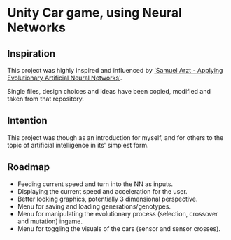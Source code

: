# Unity Car game, using Neural Networks
## Inspiration
This project was highly inspired and influenced by ['Samuel Arzt - Applying Evolutionary Artificial Neural Networks'](https://github.com/ArztSamuel/Applying_EANNs).

Single files, design choices and ideas have been copied, modified and taken from that repository.

## Intention
This project was though as an introduction for myself, and for others to the topic of artificial intelligence in its' simplest form.

## Roadmap
- Feeding current speed and turn into the NN as inputs.
- Displaying the current speed and acceleration for the user.
- Better looking graphics, potentially 3 dimensional perspective.
- Menu for saving and loading generations/genotypes.
- Menu for manipulating the evolutionary process (selection, crossover and mutation) ingame.
- Menu for toggling the visuals of the cars (sensor and sensor crosses).
